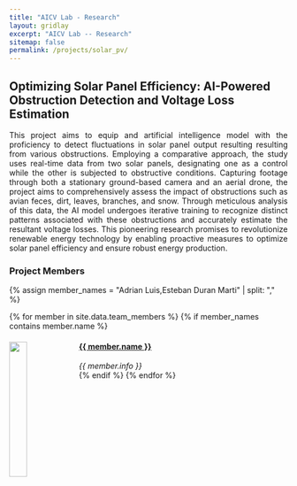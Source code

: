 ```yaml
---
title: "AICV Lab - Research"
layout: gridlay
excerpt: "AICV Lab -- Research"
sitemap: false
permalink: /projects/solar_pv/
---
```


## Optimizing Solar Panel Efficiency: AI-Powered Obstruction Detection and Voltage Loss Estimation


<!-- ![]({{ site.url }}{{ site.baseurl }}/images/respic/){: style="width: 100%;  margin: 6px 0px 6px 0; border-radius:0%; box-shadow: 0px 0px 0px"} -->

<div style="text-align: justify">
This project aims to equip and artificial intelligence model with the proficiency to detect fluctuations in solar panel output resulting resulting from various obstructions. Employing a comparative approach, the study uses real-time data from two solar panels, designating one as a control while the other is subjected to obstructive conditions. Capturing footage through both a stationary ground-based camera and an aerial drone, the project aims to comprehensively assess the impact of obstructions such as avian feces, dirt, leaves, branches, and snow. Through meticulous analysis of this data, the AI model undergoes iterative training to recognize distinct patterns associated with these obstructions and accurately estimate the resultant voltage losses. This pioneering research promises to revolutionize renewable energy technology by enabling proactive measures to optimize solar panel efficiency and ensure robust energy production. 
</div>

### Project Members 

{% assign member_names = "Adrian Luis,Esteban Duran Marti" | split: "," %}

{% for member in site.data.team_members %}
{% if member_names contains member.name %}
<div class="col-sm-6 clearfix">
  <img src="{{ site.url }}{{ site.baseurl }}/images/teampic/{{ member.photo }}" class="img-responsive" width="25%" style="float: left" />
  <h4><a href="{{ site.url }}{{ site.baseurl }}/team/{{ member.url }}" class="off">{{ member.name }}</a></h4>
  <i>{{ member.info }}</i>
</div>
{% endif %}
{% endfor %}